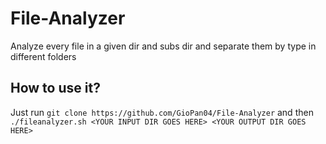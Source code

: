 # File-Analyzer
Analyze every file in a given dir and subs dir and separate them by type in different folders

## How to use it?
Just run `git clone https://github.com/GioPan04/File-Analyzer` and then `./fileanalyzer.sh <YOUR INPUT DIR GOES HERE> <YOUR OUTPUT DIR GOES HERE>`
